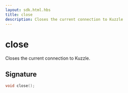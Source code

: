 ```yaml
---
layout: sdk.html.hbs
title: close
description: Closes the current connection to Kuzzle
---
```


# close

Closes the current connection to Kuzzle.  

## Signature

```cpp
void close();
```
